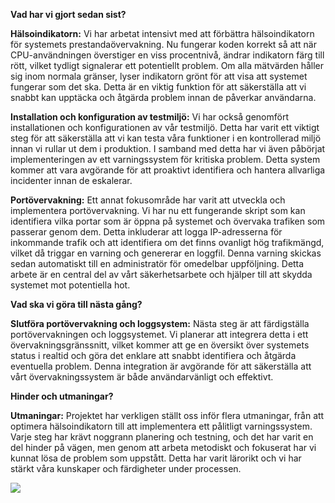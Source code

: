 **Vad har vi gjort sedan sist?**

**Hälsoindikatorn:** Vi har arbetat intensivt med att förbättra hälsoindikatorn för systemets prestandaövervakning. 
Nu fungerar koden korrekt så att när CPU-användningen överstiger en viss procentnivå, ändrar indikatorn färg till rött, vilket tydligt signalerar ett potentiellt problem. 
Om alla mätvärden håller sig inom normala gränser, lyser indikatorn grönt för att visa att systemet fungerar som det ska. Detta är en viktig funktion för att säkerställa att vi snabbt kan upptäcka och åtgärda problem innan de påverkar användarna.

**Installation och konfiguration av testmiljö:** 
Vi har också genomfört installationen och konfigurationen av vår testmiljö. 
Detta har varit ett viktigt steg för att säkerställa att vi kan testa våra funktioner i en kontrollerad miljö innan vi rullar ut dem i produktion. 
I samband med detta har vi även påbörjat implementeringen av ett varningssystem för kritiska problem. Detta system kommer att vara avgörande för att proaktivt identifiera och hantera allvarliga incidenter innan de eskalerar.

**Portövervakning:** 
Ett annat fokusområde har varit att utveckla och implementera portövervakning. 
Vi har nu ett fungerande skript som kan identifiera vilka portar som är öppna på systemet och övervaka trafiken som passerar genom dem. 
Detta inkluderar att logga IP-adresserna för inkommande trafik och att identifiera om det finns ovanligt hög trafikmängd, vilket då triggar en varning och genererar en loggfil. 
Denna varning skickas sedan automatiskt till en administratör för omedelbar uppföljning. 
Detta arbete är en central del av vårt säkerhetsarbete och hjälper till att skydda systemet mot potentiella hot.

**Vad ska vi göra till nästa gång?**

**Slutföra portövervakning och loggsystem:** 
Nästa steg är att färdigställa portövervakningen och loggsystemet. 
Vi planerar att integrera detta i ett övervakningsgränssnitt, vilket kommer att ge en översikt över systemets status i realtid och göra det enklare att snabbt identifiera och åtgärda eventuella problem. 
Denna integration är avgörande för att säkerställa att vårt övervakningssystem är både användarvänligt och effektivt.

**Hinder och utmaningar?**

**Utmaningar:** 
Projektet har verkligen ställt oss inför flera utmaningar, från att optimera hälsoindikatorn till att implementera ett pålitligt varningssystem. 
Varje steg har krävt noggrann planering och testning, och det har varit en del hinder på vägen, men genom att arbeta metodiskt och fokuserat har vi kunnat lösa de problem som uppstått. 
Detta har varit lärorikt och vi har stärkt våra kunskaper och färdigheter under processen.

![](26aug.png)
